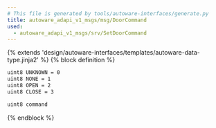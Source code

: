 ```yaml
---
# This file is generated by tools/autoware-interfaces/generate.py
title: autoware_adapi_v1_msgs/msg/DoorCommand
used:
  - autoware_adapi_v1_msgs/srv/SetDoorCommand
---
```


{% extends 'design/autoware-interfaces/templates/autoware-data-type.jinja2' %}
{% block definition %}

```txt
uint8 UNKNOWN = 0
uint8 NONE = 1
uint8 OPEN = 2
uint8 CLOSE = 3

uint8 command
```

{% endblock %}
